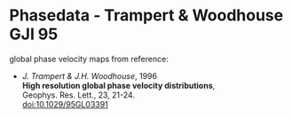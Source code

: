 # Phasedata - Trampert & Woodhouse GJI 95


global phase velocity maps from reference:

* *J. Trampert & J.H. Woodhouse*, 1996<br>
  **High resolution global phase velocity distributions**,<br>
  Geophys. Res. Lett., 23, 21-24.<br>
  [doi:10.1029/95GL03391](https://doi.org/10.1029/95GL03391)



